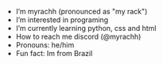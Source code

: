 - I’m myrachh (pronounced as "my rack")
- I’m interested in programing
- I’m currently learning python, css and html
- How to reach me discord (@myrachh)
- Pronouns: he/him
- Fun fact: Im from Brazil

<!---
myrachh/myrachh is a ✨ special ✨ repository because its `README.md` (this file) appears on your GitHub profile.
You can click the Preview link to take a look at your changes.
--->
